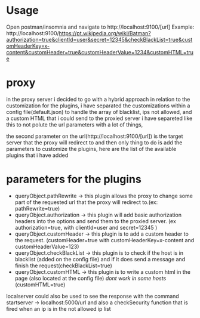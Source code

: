 # Usage
Open postman/insomnia and navigate to http://localhost:9100/[url]
Example: http://localhost:9100/https://pt.wikipedia.org/wiki/Batman?authorization=true&clientId=user&secret=12345&checkBlackList=true&customHeaderKey=x-content&customHeader=true&customHeaderValue=1234&customHTML=true

# proxy 
in the proxy server i decided to go with a hybrid approach in relation to the customization for the plugins, i have separated
the customizations within a config file(default.json) to handle the array of blacklist, ips not allowed, and a custom HTML that i could
send to the proxied server i have separeted like this to not polute the url parameters with a lot of things,

the second parameter on the url(http://localhost:9100/[url]) is the target server that the proxy will redirect to and then 
only thing to do is add the parameters to customize the plugins, here are the list of the available plugins that i have added

# parameters for the plugins
* queryObject.pathRewrite -> this plugin allows the proxy to change some part of the requested url that the proxy will redirect to.(ex: pathRewrite=true)
* queryObject.authorization -> this plugin will add basic authorization headers into the options and send them to the proxied server. (ex authorization=true, with clientId=user and secret=12345  )
* queryObject.customHeader -> this plugin is to add a custom header to the request. (customHeader=true with customHeaderKey=x-content and customHeaderValue=123)
* queryObject.checkBlackList -> this plugin is to check if the host is in blacklist (added on the config file) and if it does send a message and finish the request(checkBlackList=true)
* queryObject.customHTML -> this plugin is to write a custom html in the page (also located at the config file) *dont work in some hosts* (customHTML=true)



localserver could also be used to see the response with the command startserver -> localhost:5000/url
and also a checkSecurity function that is fired when an ip is in the not allowed ip list

